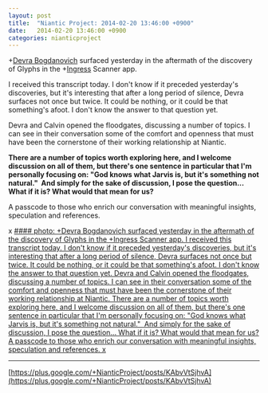 ```yaml
---
layout: post
title:  "Niantic Project: 2014-02-20 13:46:00 +0900"
date:   2014-02-20 13:46:00 +0900
categories: nianticproject
---
```

+[Devra Bogdanovich](https://plus.google.com/102598577258553073047 "") surfaced yesterday in the aftermath of the discovery of Glyphs in the +[Ingress](https://plus.google.com/103320655754019011706 "") Scanner app.

I received this transcript today. I don't know if it preceded yesterday's discoveries, but it's interesting that after a long period of silence, Devra surfaces not once but twice. It could be nothing, or it could be that something's afoot. I don't know the answer to that question yet.

Devra and Calvin opened the floodgates, discussing a number of topics. I can see in their conversation some of the comfort and openness that must have been the cornerstone of their working relationship at Niantic. 

**There are a number of topics worth exploring here, and I welcome discussion on all of them, but there's one sentence in particular that I'm personally focusing on: "God knows what Jarvis is, but it's something not natural."  And simply for the sake of discussion, I pose the question... What if it is? What would that mean for us?**

A passcode to those who enrich our conversation with meaningful insights, speculation and references.

x
[#### photo: +Devra Bogdanovich surfaced yesterday in the aftermath of the discovery of Glyphs in the +Ingress Scanner app.
I received this transcript today. I don't know if it preceded yesterday's discoveries, but it's interesting that after a long period of silence, Devra surfaces not once but twice. It could be nothing, or it could be that something's afoot. I don't know the answer to that question yet.
Devra and Calvin opened the floodgates, discussing a number of topics. I can see in their conversation some of the comfort and openness that must have been the cornerstone of their working relationship at Niantic.
There are a number of topics worth exploring here, and I welcome discussion on all of them, but there's one sentence in particular that I'm personally focusing on: "God knows what Jarvis is, but it's something not natural."  And simply for the sake of discussion, I pose the question... What if it is? What would that mean for us?
A passcode to those who enrich our conversation with meaningful insights, speculation and references.
x](https://lh3.googleusercontent.com/-Ad3WLCLlekQ/UwWH-zPmugI/AAAAAAAAXSM/t_fZruh_hs8/w1200-h1553/Unnatural.png "")
- - -
[https://plus.google.com/+NianticProject/posts/KAbvVtSjhvA](https://plus.google.com/+NianticProject/posts/KAbvVtSjhvA)
